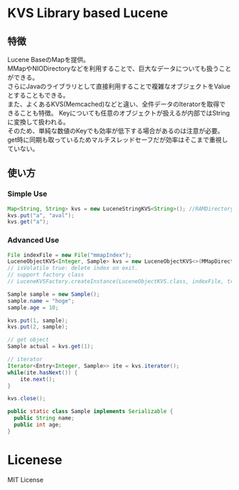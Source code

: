 # KVS Library based Lucene
## 特徴

Lucene BaseのMapを提供。  
MMapやNIODirectoryなどを利用することで、巨大なデータについても扱うことができる。  
さらにJavaのライブラリとして直接利用することで複雑なオブジェクトをValueとすることもできる。  
また、よくあるKVS(Memcached)などと違い、全件データのIteratorを取得できることも特徴。
Keyについても任意のオブジェクトが扱えるが内部ではStringに変換して扱われる。  
そのため、単純な数値のKeyでも効率が低下する場合があるのは注意が必要。  
get時に同期も取っているためマルチスレッドセーフだが効率はそこまで重視していない。

## 使い方
### Simple Use

```Java
Map<String, String> kvs = new LuceneStringKVS<String>(); //RAMDirectory
kvs.put("a", "aval");
kvs.get("a");
```

### Advanced Use
```Java
File indexFile = new File("mmapIndex");
LuceneObjectKVS<Integer, Sample> kvs = new LuceneObjectKVS<>(MMapDirectory.open(indexFile), indexFile, true);
// isVolatile true: delete index on exit.
// support factory class
// LuceneKVSFactory.createInstance(LuceneObjectKVS.class, indexFile, true, true);

Sample sample = new Sample();
sample.name = "hoge";
sample.age = 10;

kvs.put(1, sample);
kvs.put(2, sample);

// get object
Sample actual = kvs.get(1);

// iterator
Iterator<Entry<Integer, Sample>> ite = kvs.iterator();
while(ite.hasNext()) {
	ite.next();
}

kvs.close();

public static class Sample implements Serializable {
  public String name;
  public int age;
}
```

# Licenese
MIT License
